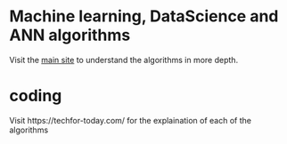 # Machine learning, DataScience and ANN algorithms
Visit the <a href="https://techfor-today.com/">main site</a> to understand the algorithms in more depth. 

<h1> coding</h1>
Visit https://techfor-today.com/  for the explaination of each of the algorithms
